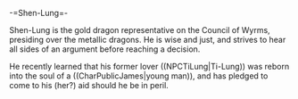 -=Shen-Lung=-

Shen-Lung is the gold dragon representative on the Council of Wyrms, presiding over the metallic dragons. He is wise and just, and strives to hear all sides of an argument before reaching a decision.

He recently learned that his former lover ((NPCTiLung|Ti-Lung)) was reborn into the soul of a ((CharPublicJames|young man)), and has pledged to come to his (her?) aid should he be in peril.
